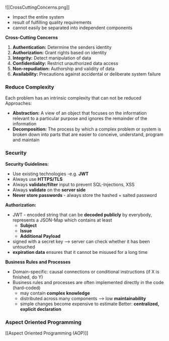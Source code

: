 ![[CrossCuttingConcerns.png]]
- Impact the entire system
- result of fulfilling quality requirements
- cannot easily be separated into independent components

**Cross-Cutting Concerns**
1. **Authentication:** Determine the senders identity
2. **Authorization:** Grant rights based on identity
3. **Integrity:** Detect manipulation of data
4. **Confidentiality:** Restrict unauthorized data access
5. **Non-repudiation:** Authorship and validity of data
6. **Availability:** Precautions against accidental or deliberate system failure

### Reduce Complexity

Each problem has an intrinsic complexity that can not be reduced 
Approaches:
- **Abstraction:** A view of an object that focuses on the information relevant to a particular purpose and ignores the remainder of the information
- **Decomposition:** The process by which a complex problem or system is broken down into parts that are easier to conceive, understand, program and maintain

### Security

**Security Guidelines:**
- Use existing technologies -e.g. **JWT**
- Always use **HTTPS/TLS**
- Always **validate/filter** input to prevent SQL-Injections, XSS
- Always **validate** on the **server side**
- **Never store passwords** - always store the hashed + salted password

**Authorization:**
- JWT - encoded string that can be **decoded publicly** by everybody, represents a JSON-Map which contains at least
	- **Subject**
	- **Issue**
	- **Additional Payload**
- signed with a secret key --> server can check whether it has been untouched
- **expiration data** ensures that it cannot be misused for a long time

**Business Rules and Processes**
- Domain-specific: causal connections or conditional instructions (if X is finished, do Y)
- Business rules and processes are often implemented directly in the code (hard-coded)
	- may contain **complex knowledge**
	- distributed across many components --> low **maintainability**
	- simple changes become expensive to estimate
Better: **centralized, explicit declaration**
### Aspect Oriented Programming

[[Aspect Oriented Programming (AOP)]]

